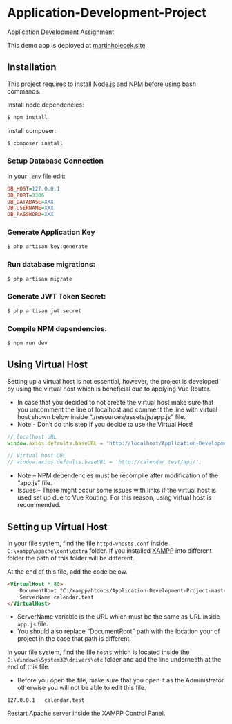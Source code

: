 # Application-Development-Project
Application Development Assignment 

This demo app is deployed at [martinholecek.site](http://martinholecekmax.site)

## Installation
This project requires to install [Node.js](https://nodejs.org/) and
[NPM](https://npmjs.org/) before using bash commands.

  Install node dependencies: 
```bash
$ npm install
```

  Install composer: 
```bash
$ composer install
```

### Setup Database Connection
  In your `.env` file edit:

```ini
DB_HOST=127.0.0.1
DB_PORT=3306
DB_DATABASE=XXX
DB_USERNAME=XXX
DB_PASSWORD=XXX
```

### Generate Application Key
```bash
$ php artisan key:generate
```

### Run database migrations:
```bash
$ php artisan migrate
```

### Generate JWT Token Secret:
```bash
$ php artisan jwt:secret
```

### Compile NPM dependencies:
```bash
$ npm run dev
```

## Using Virtual Host
Setting up a virtual host is not essential, however, the project is developed by using the virtual host which is beneficial due to applying Vue Router. 
* In case that you decided to not create the virtual host make sure that you uncomment the line of localhost and comment the line with virtual host shown below inside “./resources/assets/js/app.js” file.
* Note - Don’t do this step if you decide to use the Virtual Host!

```javascript
// localhost URL
window.axios.defaults.baseURL = 'http://localhost/Application-Development-Project-master/public/api/';

// Virtual host URL
// window.axios.defaults.baseURL = 'http://calendar.test/api/';
```

* Note – NPM dependencies must be recompile after modification of the “app.js” file.
* Issues – There might occur some issues with links if the virtual host is used set up due to Vue Routing. For this reason, using virtual host is recommended.

## Setting up Virtual Host
In your file system, find the file `httpd-vhosts.conf` inside `C:\xampp\apache\conf\extra` folder. If you installed [XAMPP](https://www.apachefriends.org/index.html) into different folder the path of this folder will be different.

At the end of this file, add the code below.

```html
<VirtualHost *:80>
    DocumentRoot "C:/xampp/htdocs/Application-Development-Project-master/public"
    ServerName calendar.test
</VirtualHost>
```
* ServerName variable is the URL which must be the same as URL inside `app.js` file.
* You should also replace “DocumentRoot” path with the location your of project in the case that path is different.

In your file system, find the file `hosts` which is located inside the `C:\Windows\System32\drivers\etc` folder and add the line underneath at the end of this file.

* Before you open the file, make sure that you open it as the Administrator otherwise you will not be able to edit this file.
```
127.0.0.1	calendar.test
```
Restart Apache server inside the XAMPP Control Panel.



